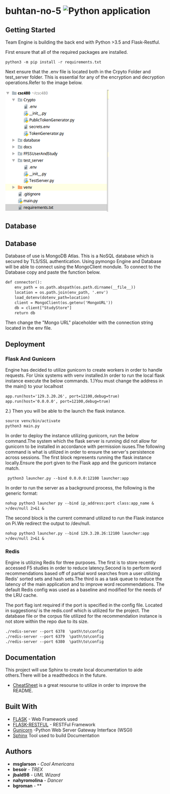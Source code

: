 # buhtan-no-5 ![Python application](https://github.com/CSC480-20S/buhtan-no-5/workflows/Python%20application/badge.svg)
## Getting Started
Team Engine is building the back end with Python >3.5 and Flask-Restful.

First ensure that all of the required packages are installed.
```
python3 -m pip install -r requirements.txt  
```
Next ensure that the .env file is located both in the Crpyto Folder and test_server folder. This is essential
for any of the encryption and decryption operations.Refer to the image below.

![DirSetUp](images/example_dir.png)

[//]: # (### A valid markdown comment but it appears to be only one line)

## Database
[//]: # (### A valid markdown comment but it appears to be only one line)

## Database
Database of use is MongoDB Atlas. This is a NoSQL database which is secured by TLS/SSL authentication. Using pymongo Engine and Database will be able to connect using the MongoClient mondule. To connect to the Database copy and paste the function below.
```
def connector():
    env_path = os.path.abspath(os.path.dirname(__file__))
    location = os.path.join(env_path, '.env')
    load_dotenv(dotenv_path=location)
    client = MongoClient(os.getenv('MongoURL'))
    db = client["StudyStore"]
    return db
```
Then change the "Mongo URL" placeholder with the connection string located in the env file.



## Deployment
### Flask And Gunicorn
Engine has decided to utilize gunicorn to create workers in order to handle requests. 
For Unix systems with venv installed.In order to run the local flask instance execute the below commands.
1.)You must change the address in the main() to your localhost
```
app.run(host='129.3.20.26', port=12100,debug=true)
app.run(host='0.0.0.0', port=12100,debug=true)
```
2.) Then you will be able to the launch the flask instance.
```
source venv/bin/activate
python3 main.py
```
In order to deploy the instance utilizing gunicorn, run the below command.The system which the flask server is running did not allow for gunicorn to be installed in accordance with permission isuses.The following command is what is utilized in order to ensure the server's persistence across sessions.
The first block represents running the flask instance locally.Ensure the port given to the Flask app and the gunicorn instance match.
```
 python3 launcher.py --bind 0.0.0.0:12100 launcher:app
```
In order to run the server as a background process,  the following is the generic format:
```
nohup python3 launcher py --bind ip_address:port class:app_name & >/dev/null 2>&1 &
```
The second block is the current command utilized to run the Flask instance on Pi.We redirect the output to /dev/null.
```
nohup python3 launcher.py --bind 129.3.20.26:12100 launcher:app  >/dev/null 2>&1 &
```
### Redis
Engine is utilizing Redis for three purposes. The first is to store recently accessed F5 studies in order to reduce latency.Second is to perform word recommendations based off of partial word searches from a user utilizing Redis' sorted sets and hash sets.The third is as a task queue to reduce the latency of the main application and to improve word recommendations.
The default Redis config was used as a baseline and modified for the needs of the LRU cache.

The port flag isnt required if the port is specified in the config file. Located in suggestions/ is the redis.conf which is utilized for the project. The database file or the corpus file  utilized for the recommendation instance is not store within the repo due to its size. 
```
./redis-server --port 6378  \path\to\config
./redis-server --port 6379  \path\to\config
./redis-server --port 6380  \path\to\config
```

## Documentation
This project will use Sphinx to create local documentation to aide others.There will be a readthedocs in the future.
* [CheatSheet](https://github.com/adam-p/markdown-here/wiki/Markdown-Cheatsheet) is a great resourse to utilize in order to improve the README.


## Built With
* [FLASK](https://pypi.org/project/Flask/) - Web Framework used
* [FLASK-RESTFUL](https://flask-restful.readthedocs.io/en/latest/) - RESTFul Framework
* [Gunicorn](https://gunicorn.org/) -Python Web Server Gateway Interface (WSGI)
* [Sphinx](https://www.sphinx-doc.org/en/master/) Tool used to build Documentation

## Authors

* **msglarson** - *Cool Americans* 
* **besoir** - *TREX*
* **jbald98** - *UML Wizard*
* **nahyromolina** - *Dancer*
* **bgroman** - **
